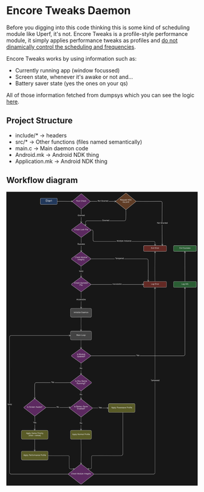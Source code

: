 # Encore Tweaks Daemon

Before you digging into this code thinking this is some kind of scheduling module like Uperf, it's not. Encore Tweaks is a profile-style performance module, it simply applies performance tweaks as profiles and  <ins>do not dinamically control the scheduling and frequencies</ins>.

Encore Tweaks works by using information such as:
- Currently running app (window focussed)
- Screen state, whenever it's awake or not and...
- Battery saver state (yes the ones on your qs)

All of those information fetched from dumpsys which you can see the logic [here](src/encore_profiler.c).

## Project Structure

- include/* -> headers
- src/* -> Other functions (files named semantically)
- main.c -> Main daemon code
- Android.mk -> Android NDK thing
- Application.mk -> Android NDK thing

## Workflow diagram

![Workflow diagram of Encore Tweaks daemon](./diagram.webp)

